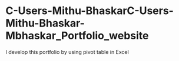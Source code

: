 # C-Users-Mithu-BhaskarC-Users-Mithu-Bhaskar-Mbhaskar_Portfolio_website
I develop this portfolio by using pivot table in Excel
